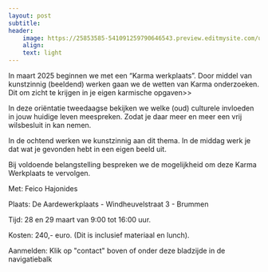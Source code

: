 ```yaml
---
layout: post
subtitle:
header:
    image: https://25853585-541091259790646543.preview.editmysite.com/uploads/2/5/8/5/25853585/sw_orig.jpg
    align:
    text: light
---
```

In maart 2025 beginnen we met een “Karma werkplaats”. Door middel van kunstzinnig (beeldend) werken gaan we de wetten van Karma onderzoeken. Dit om zicht te krijgen in je eigen karmische opgaven>>


In deze oriëntatie tweedaagse bekijken we welke (oud) culturele invloeden in jouw huidige leven meespreken. Zodat je daar meer en meer een vrij wilsbesluit in kan nemen.

In de ochtend werken we kunstzinnig aan dit thema. In de middag werk je dat wat je gevonden hebt in een eigen beeld uit.

Bij voldoende belangstelling bespreken we de mogelijkheid om deze Karma Werkplaats te vervolgen.

Met: Feico Hajonides

Plaats: De Aardewerkplaats - Windheuvelstraat 3 - Brummen

Tijd: 28 en 29 maart van 9:00 tot 16:00 uur.

Kosten: 240,- euro. (Dit is inclusief materiaal en lunch).

Aanmelden:
Klik op "contact"
boven of onder deze bladzijde in de navigatiebalk

